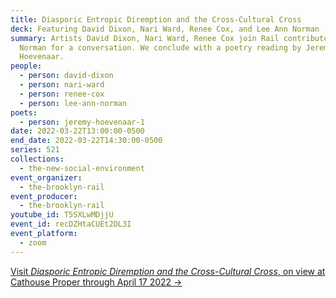 ```yaml
---
title: Diasporic Entropic Diremption and the Cross-Cultural Cross
deck: Featuring David Dixon, Nari Ward, Renee Cox, and Lee Ann Norman
summary: Artists David Dixon, Nari Ward, Renee Cox join Rail contributor Lee Ann
  Norman for a conversation. We conclude with a poetry reading by Jeremy
  Hoevenaar.
people:
  - person: david-dixon
  - person: nari-ward
  - person: renee-cox
  - person: lee-ann-norman
poets:
  - person: jeremy-hoevenaar-1
date: 2022-03-22T13:00:00-0500
end_date: 2022-03-22T14:30:00-0500
series: 521
collections:
  - the-new-social-environment
event_organizer:
  - the-brooklyn-rail
event_producer:
  - the-brooklyn-rail
youtube_id: T5SXLwMDjjU
event_id: recDZHtaCUEt2DL3I
event_platform:
  - zoom
---
```

[Visit *Diasporic Entropic Diremption and the Cross-Cultural Cross*, on view at Cathouse Proper through April 17 2022 →](https://www.cathouseproper.com/d-e-d-the-cross-cultural-cross)